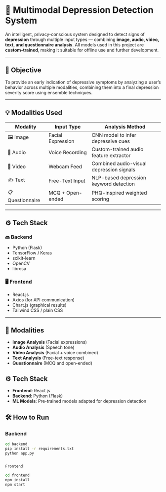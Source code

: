 # 🧠 Multimodal Depression Detection System

An intelligent, privacy-conscious system designed to detect signs of **depression** through multiple input types — combining **image, audio, video, text, and questionnaire analysis**. All models used in this project are **custom-trained**, making it suitable for offline use and further development.

---

## 🎯 Objective

To provide an early indication of depressive symptoms by analyzing a user’s behavior across multiple modalities, combining them into a final depression severity score using ensemble techniques.

---

## 💡 Modalities Used

| Modality        | Input Type         | Analysis Method                         |
|-----------------|--------------------|------------------------------------------|
| 🖼️ Image         | Facial Expression  | CNN model to infer depressive cues       |
| 🎤 Audio         | Voice Recording    | Custom-trained audio feature extractor   |
| 🎥 Video         | Webcam Feed        | Combined audio-visual depression signals |
| ✍️ Text          | Free-Text Input    | NLP-based depression keyword detection   |
| 📋 Questionnaire | MCQ + Open-ended   | PHQ-inspired weighted scoring            |

---

## ⚙️ Tech Stack

### 🔙 Backend
- Python (Flask)
- TensorFlow / Keras
- scikit-learn
- OpenCV
- librosa

### 🖥️ Frontend
- React.js
- Axios (for API communication)
- Chart.js (graphical results)
- Tailwind CSS / plain CSS

---

## 🧠 Modalities
- **Image Analysis** (Facial expressions)
- **Audio Analysis** (Speech tone)
- **Video Analysis** (Facial + voice combined)
- **Text Analysis** (Free-text response)
- **Questionnaire** (MCQ and open-ended)

## ⚙️ Tech Stack
- **Frontend**: React.js
- **Backend**: Python (Flask)
- **ML Models**: Pre-trained models adapted for depression detection

## 🛠 How to Run

### Backend
```bash
cd backend
pip install -r requirements.txt
python app.py


Frontend

cd frontend
npm install
npm start
